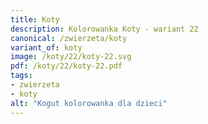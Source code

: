 ```yaml
---
title: Koty
description: Kolorowanka Koty - wariant 22
canonical: /zwierzeta/koty
variant_of: koty
image: /koty/22/koty-22.svg
pdf: /koty/22/koty-22.pdf
tags:
- zwierzeta
- koty
alt: "Kogut kolorowanka dla dzieci"
---
```

